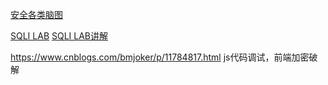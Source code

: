 [安全各类脑图](https://github.com/laoxiajiadeyun/Mind-Map)

[SQLI LAB]()
[SQLI LAB讲解](https://blog.csdn.net/qq_41420747/article/details/81836327#Less-1%20GET%20-%20Error%20based%20-%20Single%20quotes%20-%20String(%E5%9F%BA%E4%BA%8E%E9%94%99%E8%AF%AF%E7%9A%84GET%E5%8D%95%E5%BC%95%E5%8F%B7%E5%AD%97%E7%AC%A6%E5%9E%8B%E6%B3%A8%E5%85%A5))



https://www.cnblogs.com/bmjoker/p/11784817.html  js代码调试，前端加密破解
